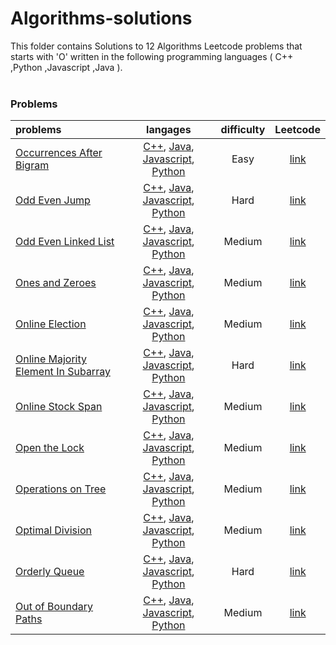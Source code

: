 # Algorithms-solutions
This folder contains Solutions to 12 Algorithms Leetcode problems that starts with 'O' written in the following programming languages ( C++ ,Python ,Javascript ,Java ).<br><br>
### Problems ###
|problems|langages|difficulty|Leetcode|
|:-------|:------:|:--------:|:------:|
|[Occurrences After Bigram](https://github.com/AnasImloul/Leetcode-solutions/tree/main/algorithms/O/Occurrences%20After%20Bigram/)|[C++](https://github.com/AnasImloul/Leetcode-solutions/tree/main/algorithms/O/Occurrences%20After%20Bigram/Occurrences%20After%20Bigram.cpp), [Java](https://github.com/AnasImloul/Leetcode-solutions/tree/main/algorithms/O/Occurrences%20After%20Bigram/Occurrences%20After%20Bigram.java), [Javascript](https://github.com/AnasImloul/Leetcode-solutions/tree/main/algorithms/O/Occurrences%20After%20Bigram/Occurrences%20After%20Bigram.js), [Python](https://github.com/AnasImloul/Leetcode-solutions/tree/main/algorithms/O/Occurrences%20After%20Bigram/Occurrences%20After%20Bigram.py)|Easy|[link](https://leetcode.com/problems/occurrences-after-bigram)|
|[Odd Even Jump](https://github.com/AnasImloul/Leetcode-solutions/tree/main/algorithms/O/Odd%20Even%20Jump/)|[C++](https://github.com/AnasImloul/Leetcode-solutions/tree/main/algorithms/O/Odd%20Even%20Jump/Odd%20Even%20Jump.cpp), [Java](https://github.com/AnasImloul/Leetcode-solutions/tree/main/algorithms/O/Odd%20Even%20Jump/Odd%20Even%20Jump.java), [Javascript](https://github.com/AnasImloul/Leetcode-solutions/tree/main/algorithms/O/Odd%20Even%20Jump/Odd%20Even%20Jump.js), [Python](https://github.com/AnasImloul/Leetcode-solutions/tree/main/algorithms/O/Odd%20Even%20Jump/Odd%20Even%20Jump.py)|Hard|[link](https://leetcode.com/problems/odd-even-jump)|
|[Odd Even Linked List](https://github.com/AnasImloul/Leetcode-solutions/tree/main/algorithms/O/Odd%20Even%20Linked%20List/)|[C++](https://github.com/AnasImloul/Leetcode-solutions/tree/main/algorithms/O/Odd%20Even%20Linked%20List/Odd%20Even%20Linked%20List.cpp), [Java](https://github.com/AnasImloul/Leetcode-solutions/tree/main/algorithms/O/Odd%20Even%20Linked%20List/Odd%20Even%20Linked%20List.java), [Javascript](https://github.com/AnasImloul/Leetcode-solutions/tree/main/algorithms/O/Odd%20Even%20Linked%20List/Odd%20Even%20Linked%20List.js), [Python](https://github.com/AnasImloul/Leetcode-solutions/tree/main/algorithms/O/Odd%20Even%20Linked%20List/Odd%20Even%20Linked%20List.py)|Medium|[link](https://leetcode.com/problems/odd-even-linked-list)|
|[Ones and Zeroes](https://github.com/AnasImloul/Leetcode-solutions/tree/main/algorithms/O/Ones%20and%20Zeroes/)|[C++](https://github.com/AnasImloul/Leetcode-solutions/tree/main/algorithms/O/Ones%20and%20Zeroes/Ones%20and%20Zeroes.cpp), [Java](https://github.com/AnasImloul/Leetcode-solutions/tree/main/algorithms/O/Ones%20and%20Zeroes/Ones%20and%20Zeroes.java), [Javascript](https://github.com/AnasImloul/Leetcode-solutions/tree/main/algorithms/O/Ones%20and%20Zeroes/Ones%20and%20Zeroes.js), [Python](https://github.com/AnasImloul/Leetcode-solutions/tree/main/algorithms/O/Ones%20and%20Zeroes/Ones%20and%20Zeroes.py)|Medium|[link](https://leetcode.com/problems/ones-and-zeroes)|
|[Online Election](https://github.com/AnasImloul/Leetcode-solutions/tree/main/algorithms/O/Online%20Election/)|[C++](https://github.com/AnasImloul/Leetcode-solutions/tree/main/algorithms/O/Online%20Election/Online%20Election.cpp), [Java](https://github.com/AnasImloul/Leetcode-solutions/tree/main/algorithms/O/Online%20Election/Online%20Election.java), [Javascript](https://github.com/AnasImloul/Leetcode-solutions/tree/main/algorithms/O/Online%20Election/Online%20Election.js), [Python](https://github.com/AnasImloul/Leetcode-solutions/tree/main/algorithms/O/Online%20Election/Online%20Election.py)|Medium|[link](https://leetcode.com/problems/online-election)|
|[Online Majority Element In Subarray](https://github.com/AnasImloul/Leetcode-solutions/tree/main/algorithms/O/Online%20Majority%20Element%20In%20Subarray/)|[C++](https://github.com/AnasImloul/Leetcode-solutions/tree/main/algorithms/O/Online%20Majority%20Element%20In%20Subarray/Online%20Majority%20Element%20In%20Subarray.cpp), [Java](https://github.com/AnasImloul/Leetcode-solutions/tree/main/algorithms/O/Online%20Majority%20Element%20In%20Subarray/Online%20Majority%20Element%20In%20Subarray.java), [Javascript](https://github.com/AnasImloul/Leetcode-solutions/tree/main/algorithms/O/Online%20Majority%20Element%20In%20Subarray/Online%20Majority%20Element%20In%20Subarray.js), [Python](https://github.com/AnasImloul/Leetcode-solutions/tree/main/algorithms/O/Online%20Majority%20Element%20In%20Subarray/Online%20Majority%20Element%20In%20Subarray.py)|Hard|[link](https://leetcode.com/problems/online-majority-element-in-subarray)|
|[Online Stock Span](https://github.com/AnasImloul/Leetcode-solutions/tree/main/algorithms/O/Online%20Stock%20Span/)|[C++](https://github.com/AnasImloul/Leetcode-solutions/tree/main/algorithms/O/Online%20Stock%20Span/Online%20Stock%20Span.cpp), [Java](https://github.com/AnasImloul/Leetcode-solutions/tree/main/algorithms/O/Online%20Stock%20Span/Online%20Stock%20Span.java), [Javascript](https://github.com/AnasImloul/Leetcode-solutions/tree/main/algorithms/O/Online%20Stock%20Span/Online%20Stock%20Span.js), [Python](https://github.com/AnasImloul/Leetcode-solutions/tree/main/algorithms/O/Online%20Stock%20Span/Online%20Stock%20Span.py)|Medium|[link](https://leetcode.com/problems/online-stock-span)|
|[Open the Lock](https://github.com/AnasImloul/Leetcode-solutions/tree/main/algorithms/O/Open%20the%20Lock/)|[C++](https://github.com/AnasImloul/Leetcode-solutions/tree/main/algorithms/O/Open%20the%20Lock/Open%20the%20Lock.cpp), [Java](https://github.com/AnasImloul/Leetcode-solutions/tree/main/algorithms/O/Open%20the%20Lock/Open%20the%20Lock.java), [Javascript](https://github.com/AnasImloul/Leetcode-solutions/tree/main/algorithms/O/Open%20the%20Lock/Open%20the%20Lock.js), [Python](https://github.com/AnasImloul/Leetcode-solutions/tree/main/algorithms/O/Open%20the%20Lock/Open%20the%20Lock.py)|Medium|[link](https://leetcode.com/problems/open-the-lock)|
|[Operations on Tree](https://github.com/AnasImloul/Leetcode-solutions/tree/main/algorithms/O/Operations%20on%20Tree/)|[C++](https://github.com/AnasImloul/Leetcode-solutions/tree/main/algorithms/O/Operations%20on%20Tree/Operations%20on%20Tree.cpp), [Java](https://github.com/AnasImloul/Leetcode-solutions/tree/main/algorithms/O/Operations%20on%20Tree/Operations%20on%20Tree.java), [Javascript](https://github.com/AnasImloul/Leetcode-solutions/tree/main/algorithms/O/Operations%20on%20Tree/Operations%20on%20Tree.js), [Python](https://github.com/AnasImloul/Leetcode-solutions/tree/main/algorithms/O/Operations%20on%20Tree/Operations%20on%20Tree.py)|Medium|[link](https://leetcode.com/problems/operations-on-tree)|
|[Optimal Division](https://github.com/AnasImloul/Leetcode-solutions/tree/main/algorithms/O/Optimal%20Division/)|[C++](https://github.com/AnasImloul/Leetcode-solutions/tree/main/algorithms/O/Optimal%20Division/Optimal%20Division.cpp), [Java](https://github.com/AnasImloul/Leetcode-solutions/tree/main/algorithms/O/Optimal%20Division/Optimal%20Division.java), [Javascript](https://github.com/AnasImloul/Leetcode-solutions/tree/main/algorithms/O/Optimal%20Division/Optimal%20Division.js), [Python](https://github.com/AnasImloul/Leetcode-solutions/tree/main/algorithms/O/Optimal%20Division/Optimal%20Division.py)|Medium|[link](https://leetcode.com/problems/optimal-division)|
|[Orderly Queue](https://github.com/AnasImloul/Leetcode-solutions/tree/main/algorithms/O/Orderly%20Queue/)|[C++](https://github.com/AnasImloul/Leetcode-solutions/tree/main/algorithms/O/Orderly%20Queue/Orderly%20Queue.cpp), [Java](https://github.com/AnasImloul/Leetcode-solutions/tree/main/algorithms/O/Orderly%20Queue/Orderly%20Queue.java), [Javascript](https://github.com/AnasImloul/Leetcode-solutions/tree/main/algorithms/O/Orderly%20Queue/Orderly%20Queue.js), [Python](https://github.com/AnasImloul/Leetcode-solutions/tree/main/algorithms/O/Orderly%20Queue/Orderly%20Queue.py)|Hard|[link](https://leetcode.com/problems/orderly-queue)|
|[Out of Boundary Paths](https://github.com/AnasImloul/Leetcode-solutions/tree/main/algorithms/O/Out%20of%20Boundary%20Paths/)|[C++](https://github.com/AnasImloul/Leetcode-solutions/tree/main/algorithms/O/Out%20of%20Boundary%20Paths/Out%20of%20Boundary%20Paths.cpp), [Java](https://github.com/AnasImloul/Leetcode-solutions/tree/main/algorithms/O/Out%20of%20Boundary%20Paths/Out%20of%20Boundary%20Paths.java), [Javascript](https://github.com/AnasImloul/Leetcode-solutions/tree/main/algorithms/O/Out%20of%20Boundary%20Paths/Out%20of%20Boundary%20Paths.js), [Python](https://github.com/AnasImloul/Leetcode-solutions/tree/main/algorithms/O/Out%20of%20Boundary%20Paths/Out%20of%20Boundary%20Paths.py)|Medium|[link](https://leetcode.com/problems/out-of-boundary-paths)|